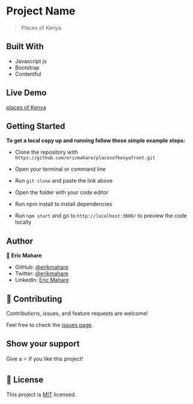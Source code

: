 # Project Name

> Places of Kenya.


## Built With

- Javascript js
- Bootstrap
- Contentful 

## Live Demo

[places of Kenya](http://www.placesofkenya.com/)

## Getting Started

**To get a local copy up and running follow these simple example steps:**

* Clone the repository with `https://github.com/ericmahare/placesofkenyafront.git`

* Open your terminal or command line

* Run `git clone` and paste the link above

* Open the folder with your code editor

* Run npm install to install dependencies

* Run `npm start` and go to `http://localhost:3000/` to preview the code locally

## Author

👤 **Eric Mahare**

- GitHub: [@erikmahare](https://github.com/ericmahare)
- Twitter: [@erikmahare](https://twitter.com/erikmahare)
- LinkedIn: [Eric Mahare](https://www.linkedin.com/in/eric-mahare-358944183?lipi=urn%3Ali%3Apage%3Ad_flagship3_profile_view_base_contact_details%3BGc83LPvtSs%2BW8o55aCNPKw%3D%3D)


## 🤝 Contributing

Contributions, issues, and feature requests are welcome!

Feel free to check the [issues page](../../issues/).

## Show your support

Give a ⭐️ if you like this project!

## 📝 License

This project is [MIT](./MIT.md) licensed.